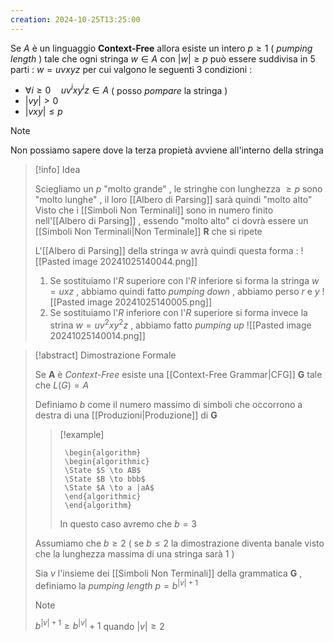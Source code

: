 ```yaml
---
creation: 2024-10-25T13:25:00
---
```

Se $A$ è un linguaggio **Context-Free** allora esiste un intero $p\ge 1$ ( *pumping length* ) tale che ogni stringa $w \in A$ con $|w|\ge p$ può essere suddivisa in 5 parti : $w=uvxyz$ per cui valgono le seguenti $3$ condizioni : 
+ $\forall i\ge 0 \quad uv^ì x y^iz \in A$ ( posso *pompare* la stringa )
+ $|vy| >0$ 
+ $|vxy| \le p$ 
>[!note]	 
>Non possiamo sapere dove la terza propietà avviene all'interno della stringa 

>[!info] Idea
>
>Sciegliamo un $p$ "molto grande" , le stringhe con lunghezza $\ge p$ sono "molto lunghe" , il loro [[Albero di Parsing]] sarà quindi "molto alto"
>Visto che i [[Simboli Non Terminali]] sono in numero finito nell'[[Albero di Parsing]] , essendo "molto alto" ci dovrà essere un [[Simboli Non Terminali|Non Terminale]] **R** che si ripete 
>
>L'[[Albero di Parsing]] della stringa $w$ avrà quindi questa forma :
>![[Pasted image 20241025140044.png]]
>
>1. Se sostituiamo l'$R$ superiore con l'$R$ inferiore si forma la stringa $w = uxz$ , abbiamo quindi fatto *pumping down* , abbiamo perso $r$ e $y$
>![[Pasted image 20241025140005.png]]
>2. Se sostituiamo l'$R$ inferiore con l'$R$  superiore si forma invece la strina $w = uv^2xy^2z$ , abbiamo fatto *pumping up*
>![[Pasted image 20241025140014.png]]

>[!abstract] Dimostrazione Formale
>
>Se **A** è *Context-Free* esiste una [[Context-Free Grammar|CFG]] **G** tale che $L(G)=A$ 
>
>Definiamo $b$ come il numero massimo di simboli che occorrono a destra di una [[Produzioni|Produzione]] di **G** 
>
>>[!example] 
>>
>>```pseudo
>>	\begin{algorithm}
>>	\begin{algorithmic}
>>	\State $S \to AB$
>>	\State $B \to bbb$
>>	\State $A \to a |aA$
>>	\end{algorithmic}
>>	\end{algorithm}
>>```
>>In questo caso avremo che $b=3$
>
>Assumiamo che $b\ge 2$ ( se $b\le 2$ la dimostrazione diventa banale visto che la lunghezza massima di una stringa sarà $1$ )
>
>Sia $v$ l'insieme dei [[Simboli Non Terminali]] della grammatica **G** , definiamo la *pumping length* $p = b^{|v|+1}$
>>[!note]  
>>$b^{|v|+1} \ge b^{|v|}+1$ quando $|v|\ge 2$
>
>

